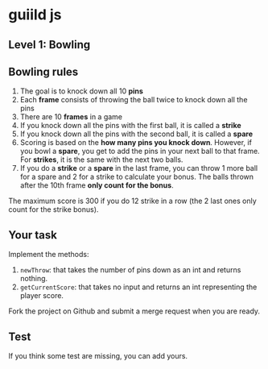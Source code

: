 # guiild js

## Level 1: Bowling

## Bowling rules

1. The goal is to knock down all 10 **pins**
2. Each **frame** consists of throwing the ball twice to knock down all the pins
3. There are 10 **frames** in a game
4. If you knock down all the pins with the first ball, it is called a **strike**
5. If you knock down all the pins with the second ball, it is called a **spare**
6. Scoring is based on the **how many pins you knock down**. However, if you bowl a **spare**, you get to add the pins in your next ball to that frame. For **strikes**, it is the same with the next two balls.
7. If you do a **strike** or a **spare** in the last frame, you can throw 1 more ball for a spare and 2 for a strike to calculate your bonus. The balls thrown after the 10th frame **only count for the bonus**.

The maximum score is 300 if you do 12 strike in a row (the 2 last ones only count for the strike bonus).

## Your task

Implement the methods:

1. `newThrow`: that takes the number of pins down as an int and returns nothing.
2. `getCurrentScore`: that takes no input and returns an int representing the player score.

Fork the project on Github and submit a merge request when you are ready.

## Test

If you think some test are missing, you can add yours.
